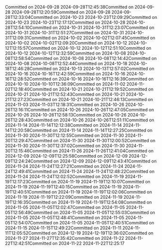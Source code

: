 Committed on 2024-09-28 2024-09-28T12:45:38Committed on 2024-09-28 2024-09-28T12:20:59Committed on 2024-09-28 2024-09-28T12:33:04Committed on 2024-10-23 2024-10-23T12:09:29Committed on 2024-10-23 2024-10-23T12:17:12Committed on 2024-10-28 2024-10-28T12:54:10Committed on 2024-10-31 2024-10-31T12:23:07Committed on 2024-10-31 2024-10-31T12:51:27Committed on 2024-10-31 2024-10-31T12:09:31Committed on 2024-10-02 2024-10-02T12:07:45Committed on 2024-10-02 2024-10-02T12:09:20Committed on 2024-10-12 2024-10-12T12:15:57Committed on 2024-10-12 2024-10-12T12:51:10Committed on 2024-10-12 2024-10-12T12:32:59Committed on 2024-10-08 2024-10-08T12:58:54Committed on 2024-10-08 2024-10-08T12:14:42Committed on 2024-10-08 2024-10-08T12:52:44Committed on 2024-10-18 2024-10-18T12:46:28Committed on 2024-10-13 2024-10-13T12:57:02Committed on 2024-10-16 2024-10-16T12:42:59Committed on 2024-10-16 2024-10-16T12:28:52Committed on 2024-10-16 2024-10-16T12:16:39Committed on 2024-10-10 2024-10-10T12:36:09Committed on 2024-11-02 2024-11-02T12:18:40Committed on 2024-10-21 2024-10-21T12:19:52Committed on 2024-10-21 2024-10-21T12:52:43Committed on 2024-10-21 2024-10-21T12:27:23Committed on 2024-10-21 2024-10-21T12:46:13Committed on 2024-11-03 2024-11-03T12:18:31Committed on 2024-10-26 2024-10-26T12:16:11Committed on 2024-10-26 2024-10-26T12:47:05Committed on 2024-10-26 2024-10-26T12:58:13Committed on 2024-10-26 2024-10-26T12:28:43Committed on 2024-10-26 2024-10-26T12:51:11Committed on 2024-11-14 2024-11-14T12:12:38Committed on 2024-11-14 2024-11-14T12:20:58Committed on 2024-11-14 2024-11-14T12:27:25Committed on 2024-11-30 2024-11-30T12:12:55Committed on 2024-11-30 2024-11-30T12:29:47Committed on 2024-11-30 2024-11-30T12:00:52Committed on 2024-11-30 2024-11-30T12:37:02Committed on 2024-11-30 2024-11-30T12:15:46Committed on 2024-11-26 2024-11-26T12:41:04Committed on 2024-12-09 2024-12-09T12:25:58Committed on 2024-12-09 2024-12-09T12:24:24Committed on 2024-12-09 2024-12-09T12:43:41Committed on 2024-11-24 2024-11-24T12:27:21Committed on 2024-11-24 2024-11-24T12:49:41Committed on 2024-11-24 2024-11-24T12:48:22Committed on 2024-11-24 2024-11-24T12:02:52Committed on 2024-11-19 2024-11-19T12:17:23Committed on 2024-11-19 2024-11-19T12:10:07Committed on 2024-11-19 2024-11-19T12:40:15Committed on 2024-11-19 2024-11-19T12:40:51Committed on 2024-11-19 2024-11-19T12:02:06Committed on 2024-11-19 2024-11-19T12:22:09Committed on 2024-11-19 2024-11-19T12:16:35Committed on 2024-11-19 2024-11-19T12:54:08Committed on 2024-11-05 2024-11-05T12:02:47Committed on 2024-11-05 2024-11-05T12:56:49Committed on 2024-11-05 2024-11-05T12:55:03Committed on 2024-11-05 2024-11-05T12:48:41Committed on 2024-11-05 2024-11-05T12:54:07Committed on 2024-11-05 2024-11-05T12:40:51Committed on 2024-11-15 2024-11-15T12:49:22Committed on 2024-11-11 2024-11-11T12:05:52Committed on 2024-12-19 2024-12-19T12:36:02Committed on 2024-11-27 2024-11-27T12:35:42Committed on 2024-11-22 2024-11-22T12:42:51Committed on 2024-11-22 2024-11-22T12:25:17